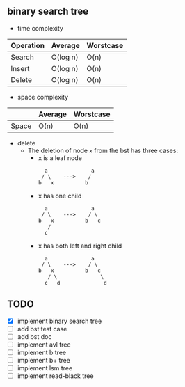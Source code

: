 ## binary search tree

* time complexity

|Operation|Average  |Worstcase|
|---------|---------|---------|
|Search	  |O(log n) |O(n)     |
|Insert	  |O(log n) |O(n)     |
|Delete	  |O(log n) |O(n)     |

* space complexity

|         |Average  |Worstcase|
|---------|---------|---------|
|Space	  |O(n)     |O(n)     |

* delete
  * The deletion of node `x` from the bst has three cases:
    * x is a leaf node
      ```
        a              a
       / \    --->    /
      b   x          b
      ```
    * x has one child
      ```
        a              a
       / \    --->    / \
      b   x          b   c
         /
        c
      ```
    * x has both left and right child
      ```
        a              a
       / \    --->    / \
      b   x          b   c
         / \              \
        c   d              d
      ```

## TODO
* [x] implement binary search tree
* [ ] add bst test case
* [ ] add bst doc
* [ ] implement avl tree
* [ ] implement b tree
* [ ] implement b+ tree
* [ ] implement lsm tree
* [ ] implement read-black tree
